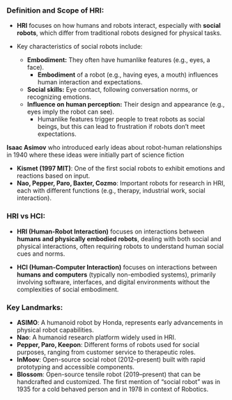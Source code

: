 ### **Definition and Scope of HRI**:
   - **HRI** focuses on how humans and robots interact, especially with **social robots**, which differ from traditional robots designed for physical tasks.
   - Key characteristics of social robots include:

      - **Embodiment:** They often have humanlike features (e.g., eyes, a face).
         - **Embodiment** of a robot (e.g., having eyes, a mouth) influences human interaction and expectations.
      - **Social skills:** Eye contact, following conversation norms, or recognizing emotions.
      - **Influence on human perception:** Their design and appearance (e.g., eyes imply the robot can see).
         - Humanlike features trigger people to treat robots as social beings, but this can lead to frustration if robots don’t meet expectations.


**Isaac Asimov** who introduced early ideas about robot-human relationships in 1940 where these ideas were initially part of science fiction
  - **Kismet (1997 MIT)**: One of the first social robots to exhibit emotions and reactions based on input.
  - **Nao, Pepper, Paro, Baxter, Cozmo**: Important robots for research in HRI, each with different functions (e.g., therapy, industrial work, social interaction).
   
### **HRI vs HCI**:
   - **HRI (Human-Robot Interaction)** focuses on interactions between **humans and physically embodied robots**, dealing with both social and physical interactions, often requiring robots to understand human social cues and norms.

   - **HCI (Human-Computer Interaction)** focuses on interactions between **humans and computers** (typically non-embodied systems), primarily involving software, interfaces, and digital environments without the complexities of social embodiment.

### Key Landmarks:
   - **ASIMO**: A humanoid robot by Honda, represents early advancements in physical robot capabilities.
   - **Nao**: A humanoid research platform widely used in HRI.
   - **Pepper, Paro, Keepon**: Different forms of robots used for social purposes, ranging from customer service to therapeutic roles.
   - **InMoov**: Open-source social robot (2012–present) built with rapid prototyping and accessible components.
   - **Blossom**: Open-source tensile robot (2019–present) that can be handcrafted and customized.
The first mention of “social robot” was in 1935 for a cold behaved person and in 1978 in context of Robotics.